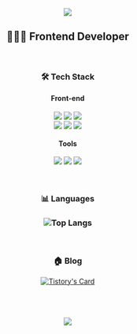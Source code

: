 <div align="center">

<img src="https://capsule-render.vercel.app/api?type=waving&color=auto&height=150&section=header&text=Jieun's%20Github&fontSize=50" />

## 👩🏻‍💻 Frontend Developer

<br />

### 🛠 Tech Stack

#### <span> **Front-end** </span>
<div align="center">
  <img  src="https://img.shields.io/badge/html5-E34F26?style=for-the-badge&logo=html5&logoColor=white"> 
  <img  src="https://img.shields.io/badge/css-1572B6?style=for-the-badge&logo=css3&logoColor=white">
  <img  src="https://img.shields.io/badge/javascript-F7DF1E?style=for-the-badge&logo=javascript&logoColor=black">
  <br />
  <img align="top" src="https://img.shields.io/badge/styled%20components-DB7093?style=for-the-badge&logo=styled%20components&logoColor=black">
  <img align="top" src="https://img.shields.io/badge/react-61DAFB?style=for-the-badge&logo=react&logoColor=black">
  <img align="top" src="https://img.shields.io/badge/redux-764ABC?style=for-the-badge&logo=redux&logoColor=black">
</div>

#### <span> **Tools** </span>
<div align="center">
 <img align="top" src="https://img.shields.io/badge/github-181717?style=for-the-badge&logo=github&logoColor=white"> 
 <img align="top" src="https://img.shields.io/badge/figma-F24E1E?style=for-the-badge&logo=figma&logoColor=white">
 <img align="top" src="https://img.shields.io/badge/notion-000000?style=for-the-badge&logo=notion&logoColor=white">
</div>

<br />
<br />

### 📊 Languages
### ![Top Langs](https://github-readme-stats.vercel.app/api/top-langs/?username=jieuny0314&layout=compact&langs_count=4)

<br />

### 🏠 Blog
[![Tistory's Card](https://github-readme-tistory-card.vercel.app/api?name=jieunny)](https://jieunny.tistory.com/)
<br />
<br />
<br />
<br />


<img src="https://capsule-render.vercel.app/api?type=Waving&color=auto&height=150&section=foote" />
</div>
